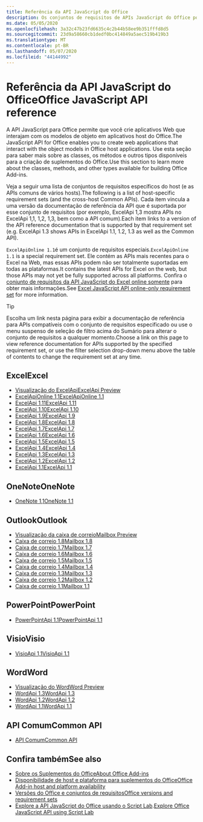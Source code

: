 ```yaml
---
title: Referência da API JavaScript do Office
description: Os conjuntos de requisitos de APIs JavaScript do Office por host.
ms.date: 05/05/2020
ms.openlocfilehash: 3a32c47b23fd6635c4c2b44b58ee9b351fffd8d5
ms.sourcegitcommit: 23d9a58660cb1dedf0bc414849a5aec519b419b3
ms.translationtype: MT
ms.contentlocale: pt-BR
ms.lasthandoff: 05/07/2020
ms.locfileid: "44144992"
---
```

# <a name="office-javascript-api-reference"></a><span data-ttu-id="d1568-103">Referência da API JavaScript do Office</span><span class="sxs-lookup"><span data-stu-id="d1568-103">Office JavaScript API reference</span></span>

<span data-ttu-id="d1568-104">A API JavaScript para Office permite que você crie aplicativos Web que interajam com os modelos de objeto em aplicativos host do Office.</span><span class="sxs-lookup"><span data-stu-id="d1568-104">The JavaScript API for Office enables you to create web applications that interact with the object models in Office host applications.</span></span> <span data-ttu-id="d1568-105">Use esta seção para saber mais sobre as classes, os métodos e outros tipos disponíveis para a criação de suplementos do Office.</span><span class="sxs-lookup"><span data-stu-id="d1568-105">Use this section to learn more about the classes, methods, and other types available for building Office Add-ins.</span></span>

<span data-ttu-id="d1568-106">Veja a seguir uma lista de conjuntos de requisitos específicos do host (e as APIs comuns de vários hosts).</span><span class="sxs-lookup"><span data-stu-id="d1568-106">The following is a list of host-specific requirement sets (and the cross-host Common APIs).</span></span> <span data-ttu-id="d1568-107">Cada item vincula a uma versão da documentação de referência da API que é suportada por esse conjunto de requisitos (por exemplo, ExcelApi 1,3 mostra APIs no ExcelApi 1,1, 1,2, 1,3, bem como a API comum).</span><span class="sxs-lookup"><span data-stu-id="d1568-107">Each item links to a version of the API reference documentation that is supported by that requirement set (e.g. ExcelApi 1.3 shows APIs in ExcelApi 1.1, 1.2, 1.3 as well as the Common API).</span></span>

<span data-ttu-id="d1568-108">`ExcelApiOnline 1.1`é um conjunto de requisitos especiais.</span><span class="sxs-lookup"><span data-stu-id="d1568-108">`ExcelApiOnline 1.1` is a special requirement set.</span></span> <span data-ttu-id="d1568-109">Ele contém as APIs mais recentes para o Excel na Web, mas essas APIs podem não ser totalmente suportadas em todas as plataformas.</span><span class="sxs-lookup"><span data-stu-id="d1568-109">It contains the latest APIs for Excel on the web, but those APIs may not yet be fully supported across all platforms.</span></span> <span data-ttu-id="d1568-110">Confira o [conjunto de requisitos da API JavaScript do Excel online somente](/office/dev/add-ins/reference/requirement-sets/excel-api-online-requirement-set) para obter mais informações.</span><span class="sxs-lookup"><span data-stu-id="d1568-110">See [Excel JavaScript API online-only requirement set](/office/dev/add-ins/reference/requirement-sets/excel-api-online-requirement-set) for more information.</span></span>

> [!TIP]
> <span data-ttu-id="d1568-111">Escolha um link nesta página para exibir a documentação de referência para APIs compatíveis com o conjunto de requisitos especificado ou use o menu suspenso de seleção de filtro acima do Sumário para alterar o conjunto de requisitos a qualquer momento.</span><span class="sxs-lookup"><span data-stu-id="d1568-111">Choose a link on this page to view reference documentation for APIs supported by the specified requirement set, or use the filter selection drop-down menu above the table of contents to change the requirement set at any time.</span></span>

## <a name="excel"></a><span data-ttu-id="d1568-112">Excel</span><span class="sxs-lookup"><span data-stu-id="d1568-112">Excel</span></span>

- [<span data-ttu-id="d1568-113">Visualização do ExcelApi</span><span class="sxs-lookup"><span data-stu-id="d1568-113">ExcelApi Preview</span></span>](/javascript/api/excel?view=excel-js-preview)
- [<span data-ttu-id="d1568-114">ExcelApiOnline 1,1</span><span class="sxs-lookup"><span data-stu-id="d1568-114">ExcelApiOnline 1.1</span></span>](/javascript/api/excel?view=excel-js-online)
- [<span data-ttu-id="d1568-115">ExcelApi 1,11</span><span class="sxs-lookup"><span data-stu-id="d1568-115">ExcelApi 1.11</span></span>](/javascript/api/excel?view=excel-js-1.11)
- [<span data-ttu-id="d1568-116">ExcelApi 1.10</span><span class="sxs-lookup"><span data-stu-id="d1568-116">ExcelApi 1.10</span></span>](/javascript/api/excel?view=excel-js-1.10)
- [<span data-ttu-id="d1568-117">ExcelApi 1.9</span><span class="sxs-lookup"><span data-stu-id="d1568-117">ExcelApi 1.9</span></span>](/javascript/api/excel?view=excel-js-1.9)
- [<span data-ttu-id="d1568-118">ExcelApi 1.8</span><span class="sxs-lookup"><span data-stu-id="d1568-118">ExcelApi 1.8</span></span>](/javascript/api/excel?view=excel-js-1.8)
- [<span data-ttu-id="d1568-119">ExcelApi 1.7</span><span class="sxs-lookup"><span data-stu-id="d1568-119">ExcelApi 1.7</span></span>](/javascript/api/excel?view=excel-js-1.7)
- [<span data-ttu-id="d1568-120">ExcelApi 1.6</span><span class="sxs-lookup"><span data-stu-id="d1568-120">ExcelApi 1.6</span></span>](/javascript/api/excel?view=excel-js-1.6)
- [<span data-ttu-id="d1568-121">ExcelApi 1.5</span><span class="sxs-lookup"><span data-stu-id="d1568-121">ExcelApi 1.5</span></span>](/javascript/api/excel?view=excel-js-1.5)
- [<span data-ttu-id="d1568-122">ExcelApi 1.4</span><span class="sxs-lookup"><span data-stu-id="d1568-122">ExcelApi 1.4</span></span>](/javascript/api/excel?view=excel-js-1.4)
- [<span data-ttu-id="d1568-123">ExcelApi 1.3</span><span class="sxs-lookup"><span data-stu-id="d1568-123">ExcelApi 1.3</span></span>](/javascript/api/excel?view=excel-js-1.3)
- [<span data-ttu-id="d1568-124">ExcelApi 1.2</span><span class="sxs-lookup"><span data-stu-id="d1568-124">ExcelApi 1.2</span></span>](/javascript/api/excel?view=excel-js-1.2)
- [<span data-ttu-id="d1568-125">ExcelApi 1.1</span><span class="sxs-lookup"><span data-stu-id="d1568-125">ExcelApi 1.1</span></span>](/javascript/api/excel?view=excel-js-1.1)

## <a name="onenote"></a><span data-ttu-id="d1568-126">OneNote</span><span class="sxs-lookup"><span data-stu-id="d1568-126">OneNote</span></span>

- [<span data-ttu-id="d1568-127">OneNote 1,1</span><span class="sxs-lookup"><span data-stu-id="d1568-127">OneNote 1.1</span></span>](/javascript/api/onenote?view=onenote-js-1.1)

## <a name="outlook"></a><span data-ttu-id="d1568-128">Outlook</span><span class="sxs-lookup"><span data-stu-id="d1568-128">Outlook</span></span>

- [<span data-ttu-id="d1568-129">Visualização da caixa de correio</span><span class="sxs-lookup"><span data-stu-id="d1568-129">Mailbox Preview</span></span>](/javascript/api/outlook?view=outlook-js-preview)
- [<span data-ttu-id="d1568-130">Caixa de correio 1.8</span><span class="sxs-lookup"><span data-stu-id="d1568-130">Mailbox 1.8</span></span>](/javascript/api/outlook?view=outlook-js-1.8)
- [<span data-ttu-id="d1568-131">Caixa de correio 1.7</span><span class="sxs-lookup"><span data-stu-id="d1568-131">Mailbox 1.7</span></span>](/javascript/api/outlook?view=outlook-js-1.7)
- [<span data-ttu-id="d1568-132">Caixa de correio 1.6</span><span class="sxs-lookup"><span data-stu-id="d1568-132">Mailbox 1.6</span></span>](/javascript/api/outlook?view=outlook-js-1.6)
- [<span data-ttu-id="d1568-133"> Caixa de correio 1.5</span><span class="sxs-lookup"><span data-stu-id="d1568-133">Mailbox 1.5</span></span>](/javascript/api/outlook?view=outlook-js-1.5)
- [<span data-ttu-id="d1568-134"> Caixa de correio 1.4</span><span class="sxs-lookup"><span data-stu-id="d1568-134">Mailbox 1.4</span></span>](/javascript/api/outlook?view=outlook-js-1.4)
- [<span data-ttu-id="d1568-135"> Caixa de correio 1.3</span><span class="sxs-lookup"><span data-stu-id="d1568-135">Mailbox 1.3</span></span>](/javascript/api/outlook?view=outlook-js-1.3)
- [<span data-ttu-id="d1568-136">Caixa de correio 1.2</span><span class="sxs-lookup"><span data-stu-id="d1568-136">Mailbox 1.2</span></span>](/javascript/api/outlook?view=outlook-js-1.2)
- [<span data-ttu-id="d1568-137"> Caixa de correio 1.1</span><span class="sxs-lookup"><span data-stu-id="d1568-137">Mailbox 1.1</span></span>](/javascript/api/outlook?view=outlook-js-1.1)

## <a name="powerpoint"></a><span data-ttu-id="d1568-138">PowerPoint</span><span class="sxs-lookup"><span data-stu-id="d1568-138">PowerPoint</span></span>

- [<span data-ttu-id="d1568-139">PowerPointApi 1.1</span><span class="sxs-lookup"><span data-stu-id="d1568-139">PowerPointApi 1.1</span></span>](/javascript/api/powerpoint?view=powerpoint-js-1.1)

## <a name="visio"></a><span data-ttu-id="d1568-140">Visio</span><span class="sxs-lookup"><span data-stu-id="d1568-140">Visio</span></span>

- [<span data-ttu-id="d1568-141">VisioApi 1,1</span><span class="sxs-lookup"><span data-stu-id="d1568-141">VisioApi 1.1</span></span>](/javascript/api/visio?view=visio-js-1.1)

## <a name="word"></a><span data-ttu-id="d1568-142">Word</span><span class="sxs-lookup"><span data-stu-id="d1568-142">Word</span></span>

- [<span data-ttu-id="d1568-143">Visualização do Word</span><span class="sxs-lookup"><span data-stu-id="d1568-143">Word Preview</span></span>](/javascript/api/word?view=word-js-preview)
- [<span data-ttu-id="d1568-144">WordApi 1.3</span><span class="sxs-lookup"><span data-stu-id="d1568-144">WordApi 1.3</span></span>](/javascript/api/word?view=word-js-1.3)
- [<span data-ttu-id="d1568-145">WordApi 1.2</span><span class="sxs-lookup"><span data-stu-id="d1568-145">WordApi 1.2</span></span>](/javascript/api/word?view=word-js-1.2)
- [<span data-ttu-id="d1568-146">WordApi 1.1</span><span class="sxs-lookup"><span data-stu-id="d1568-146">WordApi 1.1</span></span>](/javascript/api/word?view=word-js-1.1)

## <a name="common-api"></a><span data-ttu-id="d1568-147">API Comum</span><span class="sxs-lookup"><span data-stu-id="d1568-147">Common API</span></span>

- [<span data-ttu-id="d1568-148">API Comum</span><span class="sxs-lookup"><span data-stu-id="d1568-148">Common API</span></span>](/javascript/api/office?view=common-js)

## <a name="see-also"></a><span data-ttu-id="d1568-149">Confira também</span><span class="sxs-lookup"><span data-stu-id="d1568-149">See also</span></span>

- [<span data-ttu-id="d1568-150">Sobre os Suplementos do Office</span><span class="sxs-lookup"><span data-stu-id="d1568-150">About Office Add-ins</span></span>](/office/dev/add-ins/overview)
- [<span data-ttu-id="d1568-151">Disponibilidade de host e plataforma para suplementos do Office</span><span class="sxs-lookup"><span data-stu-id="d1568-151">Office Add-in host and platform availability</span></span>](/office/dev/add-ins/overview/office-add-in-availability)
- [<span data-ttu-id="d1568-152">Versões do Office e conjuntos de requisitos</span><span class="sxs-lookup"><span data-stu-id="d1568-152">Office versions and requirement sets</span></span>](/office/dev/add-ins/develop/office-versions-and-requirement-sets)
- <span data-ttu-id="d1568-153">[Explore a API JavaScript do Office usando o Script Lab](/office/dev/add-ins/overview/explore-with-script-lab).</span><span class="sxs-lookup"><span data-stu-id="d1568-153">[Explore Office JavaScript API using Script Lab](/office/dev/add-ins/overview/explore-with-script-lab)</span></span>
